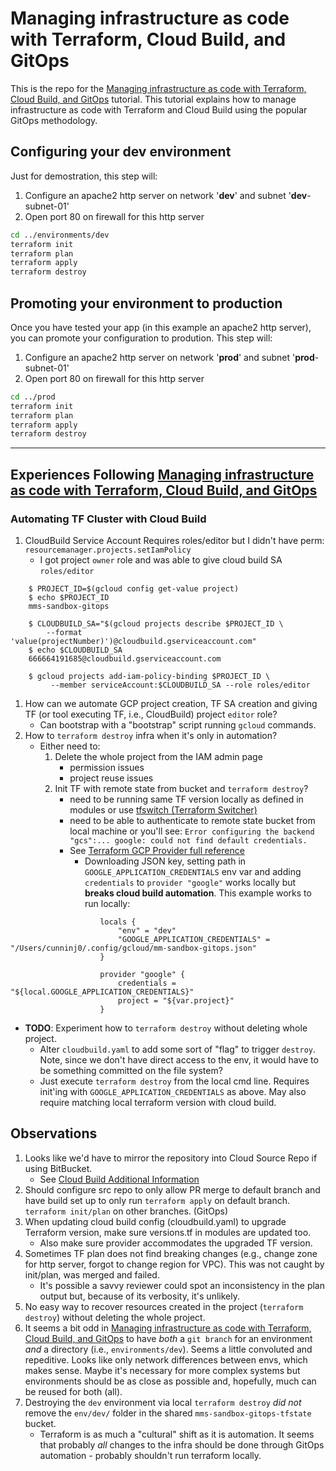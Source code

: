 # Managing infrastructure as code with Terraform, Cloud Build, and GitOps

This is the repo for the [Managing infrastructure as code with Terraform, Cloud Build, and GitOps](https://cloud.google.com/solutions/managing-infrastructure-as-code) tutorial. This tutorial explains how to manage infrastructure as code with Terraform and Cloud Build using the popular GitOps methodology. 

## Configuring your **dev** environment

Just for demostration, this step will:
 1. Configure an apache2 http server on network '**dev**' and subnet '**dev**-subnet-01'
 2. Open port 80 on firewall for this http server 

```bash
cd ../environments/dev
terraform init
terraform plan
terraform apply
terraform destroy
```

## Promoting your environment to **production**

Once you have tested your app (in this example an apache2 http server), you can promote your configuration to prodution. This step will:
 1. Configure an apache2 http server on network '**prod**' and subnet '**prod**-subnet-01'
 2. Open port 80 on firewall for this http server 

```bash
cd ../prod
terraform init
terraform plan
terraform apply
terraform destroy
```
---

## Experiences Following [Managing infrastructure as code with Terraform, Cloud Build, and GitOps](https://cloud.google.com/solutions/managing-infrastructure-as-code)

### Automating TF Cluster with Cloud Build
1. CloudBuild Service Account Requires roles/editor but I didn't have perm: `resourcemanager.projects.setIamPolicy`
    * I got project `owner` role and was able to give cloud build SA `roles/editor`
```
    $ PROJECT_ID=$(gcloud config get-value project)
    $ echo $PROJECT_ID 
    mms-sandbox-gitops
    
    $ CLOUDBUILD_SA="$(gcloud projects describe $PROJECT_ID \
        --format 'value(projectNumber)')@cloudbuild.gserviceaccount.com"
    $ echo $CLOUDBUILD_SA 
    666664191685@cloudbuild.gserviceaccount.com
    
    $ gcloud projects add-iam-policy-binding $PROJECT_ID \
         --member serviceAccount:$CLOUDBUILD_SA --role roles/editor
```
1. How can we automate GCP project creation, TF SA creation and giving TF (or tool executing TF, i.e., CloudBuild) project `editor` role?
    * Can bootstrap with a "bootstrap" script running `gcloud` commands.
1. How to `terraform destroy` infra when it's only in automation?
    * Either need to:
        1. Delete the whole project from the IAM admin page
            * permission issues
            * project reuse issues
        1. Init TF with remote state from bucket and `terraform destroy`?
            * need to be running same TF version locally as defined in modules or use [tfswitch (Terraform Switcher)](https://github.com/warrensbox/terraform-switcher)
            * need to be able to authenticate to remote state bucket from local machine or you'll see: `Error configuring the backend "gcs":... google: could not find default credentials.`
            * See [Terraform GCP Provider full reference](https://www.terraform.io/docs/providers/google/provider_reference.html#full-reference)
                * Downloading JSON key, setting path in `GOOGLE_APPLICATION_CREDENTIALS` env var and adding `credentials` to `provider "google"` works locally but **breaks cloud build automation**.  This example works to run locally:
```
                    locals {
                        "env" = "dev"
                        "GOOGLE_APPLICATION_CREDENTIALS" = "/Users/cunninj0/.config/gcloud/mm-sandbox-gitops.json"
                    }

                    provider "google" {
                        credentials = "${local.GOOGLE_APPLICATION_CREDENTIALS}"
                        project = "${var.project}"
                    }
```

* **TODO**: Experiment how to `terraform destroy` without deleting whole project.
    * Alter `cloudbuild.yaml` to add some sort of "flag" to trigger `destroy`.  Note, since we don't have direct access to the env, it would have to be something committed on the file system?
    * Just execute `terraform destroy` from the local cmd line. Requires init'ing with `GOOGLE_APPLICATION_CREDENTIALS` as above.  May also require matching local terraform version with cloud build.

## Observations
1. Looks like we'd have to mirror the repository into Cloud Source Repo if using BitBucket.
    * See [Cloud Build Additional Information](https://cloud.google.com/source-repositories/docs/integrating-with-cloud-build#additional_information)
1. Should configure src repo to only allow PR merge to default branch and have build set up to only run `terraform apply` on default branch.  `terraform init/plan` on other branches. (GitOps)
1. When updating cloud build config (cloudbuild.yaml) to upgrade Terraform version, make sure versions.tf in modules are updated too.
    * Also make sure provider accommodates the upgraded TF version.
1. Sometimes TF plan does not find breaking changes (e.g., change zone for http server, forgot to change region for VPC). This was not caught by init/plan, was merged and failed.
    * It's possible a savvy reviewer could spot an inconsistency in the plan output but, because of its verbosity, it's unlikely. 
1. No easy way to recover resources created in the project (`terraform destroy`) without deleting the whole project.
1. It seems a bit odd in [Managing infrastructure as code with Terraform, Cloud Build, and GitOps](https://cloud.google.com/solutions/managing-infrastructure-as-code) to have _both_ a `git branch` for an environment _and_ a directory (i.e., `environments/dev`).  Seems a little convoluted and repeditive.  Looks like only network differences between envs, which makes sense.  Maybe it's necessary for more complex systems but environments should be as close as possible and, hopefully, much can be reused for both (all). 
1. Destroying the `dev` environment via local `terraform destroy` _did not_ remove the `env/dev/` folder in the shared `mms-sandbox-gitops-tfstate` bucket.
    * Terraform is as much a "cultural" shift as it is automation.  It seems that probably _all_ changes to the infra should be done through GitOps automation - probably shouldn't run terraform locally.
